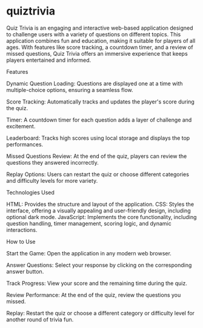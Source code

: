 # quiztrivia

Quiz Trivia is an engaging and interactive web-based application designed to challenge users with a variety of questions on different topics. This application combines fun and education, making it suitable for players of all ages. With features like score tracking, a countdown timer, and a review of missed questions, Quiz Trivia offers an immersive experience that keeps players entertained and informed.

Features

Dynamic Question Loading: Questions are displayed one at a time with multiple-choice options, ensuring a seamless flow.

Score Tracking: Automatically tracks and updates the player's score during the quiz.

Timer: A countdown timer for each question adds a layer of challenge and excitement.

Leaderboard: Tracks high scores using local storage and displays the top performances.

Missed Questions Review: At the end of the quiz, players can review the questions they answered incorrectly.

Replay Options: Users can restart the quiz or choose different categories and difficulty levels for more variety.

Technologies Used

HTML: Provides the structure and layout of the application.
CSS: Styles the interface, offering a visually appealing and user-friendly design, including optional dark mode.
JavaScript: Implements the core functionality, including question handling, timer management, scoring logic, and dynamic interactions.

How to Use

Start the Game: Open the application in any modern web browser.

Answer Questions: Select your response by clicking on the corresponding answer button.

Track Progress: View your score and the remaining time during the quiz.

Review Performance: At the end of the quiz, review the questions you missed.

Replay: Restart the quiz or choose a different category or difficulty level for another round of trivia fun.

